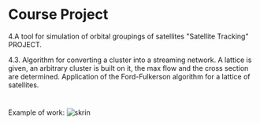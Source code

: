 # Course Project
4.A tool for simulation of orbital groupings of satellites "Satellite Tracking" PROJECT.

4.3. Algorithm for converting a cluster into a streaming network. A lattice is given, an arbitrary cluster is built on it, the max flow and the cross section are determined. Application of the Ford-Fulkerson algorithm for a lattice of satellites.

#
Example of work:
![skrin](https://github.com/Raccoonrocket/Course_Project/assets/90098084/a1a38bd2-fe3d-49a7-a24a-36877169b6b9)
